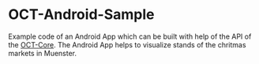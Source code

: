 # OCT-Android-Sample

Example code of an Android App which can be built with help of the API of the [OCT-Core](https://github.com/geo-c/OCT-Core). The Android App helps to visualize stands of the chritmas markets in Muenster.
